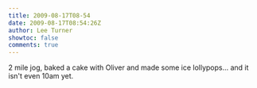 ```yaml
---
title: 2009-08-17T08-54
date: 2009-08-17T08:54:26Z
author: Lee Turner
showtoc: false
comments: true
---
```


2 mile jog, baked a cake with Oliver and made some ice lollypops... and it isn't even 10am yet.

